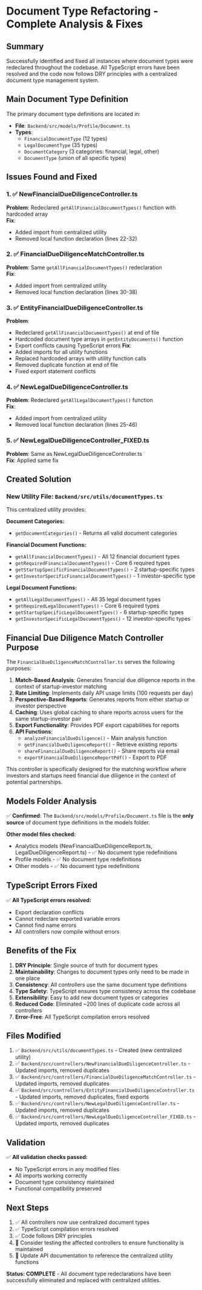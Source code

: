 # Document Type Refactoring - Complete Analysis & Fixes

## Summary

Successfully identified and fixed all instances where document types were redeclared throughout the codebase. All TypeScript errors have been resolved and the code now follows DRY principles with a centralized document type management system.

## Main Document Type Definition

The primary document type definitions are located in:
- **File**: `Backend/src/models/Profile/Document.ts`
- **Types**: 
  - `FinancialDocumentType` (12 types)
  - `LegalDocumentType` (35 types)
  - `DocumentCategory` (3 categories: financial, legal, other)
  - `DocumentType` (union of all specific types)

## Issues Found and Fixed

### 1. ✅ NewFinancialDueDiligenceController.ts
**Problem**: Redeclared `getAllFinancialDocumentTypes()` function with hardcoded array  
**Fix**: 
- Added import from centralized utility
- Removed local function declaration (lines 22-32)

### 2. ✅ FinancialDueDiligenceMatchController.ts  
**Problem**: Same `getAllFinancialDocumentTypes()` redeclaration  
**Fix**: 
- Added import from centralized utility
- Removed local function declaration (lines 30-38)

### 3. ✅ EntityFinancialDueDiligenceController.ts
**Problem**: 
- Redeclared `getAllFinancialDocumentTypes()` at end of file
- Hardcoded document type arrays in `getEntityDocuments()` function
- Export conflicts causing TypeScript errors
**Fix**: 
- Added imports for all utility functions
- Replaced hardcoded arrays with utility function calls
- Removed duplicate function at end of file
- Fixed export statement conflicts

### 4. ✅ NewLegalDueDiligenceController.ts
**Problem**: Redeclared `getAllLegalDocumentTypes()` function  
**Fix**: 
- Added import from centralized utility
- Removed local function declaration (lines 25-46)

### 5. ✅ NewLegalDueDiligenceController_FIXED.ts
**Problem**: Same as NewLegalDueDiligenceController.ts  
**Fix**: Applied same fix

## Created Solution

### New Utility File: `Backend/src/utils/documentTypes.ts`

This centralized utility provides:

**Document Categories:**
- `getDocumentCategories()` - Returns all valid document categories

**Financial Document Functions:**
- `getAllFinancialDocumentTypes()` - All 12 financial document types
- `getRequiredFinancialDocumentTypes()` - Core 6 required types
- `getStartupSpecificFinancialDocumentTypes()` - 2 startup-specific types
- `getInvestorSpecificFinancialDocumentTypes()` - 1 investor-specific type

**Legal Document Functions:**
- `getAllLegalDocumentTypes()` - All 35 legal document types
- `getRequiredLegalDocumentTypes()` - Core 6 required types
- `getStartupSpecificLegalDocumentTypes()` - 6 startup-specific types
- `getInvestorSpecificLegalDocumentTypes()` - 12 investor-specific types

## Financial Due Diligence Match Controller Purpose

The `FinancialDueDiligenceMatchController.ts` serves the following purposes:

1. **Match-Based Analysis**: Generates financial due diligence reports in the context of startup-investor matching
2. **Rate Limiting**: Implements daily API usage limits (100 requests per day)
3. **Perspective-Based Reports**: Generates reports from either startup or investor perspective
4. **Caching**: Uses global caching to share reports across users for the same startup-investor pair
5. **Export Functionality**: Provides PDF export capabilities for reports
6. **API Functions**:
   - `analyzeFinancialDueDiligence()` - Main analysis function
   - `getFinancialDueDiligenceReport()` - Retrieve existing reports  
   - `shareFinancialDueDiligenceReport()` - Share reports via email
   - `exportFinancialDueDiligenceReportPdf()` - Export to PDF

This controller is specifically designed for the matching workflow where investors and startups need financial due diligence in the context of potential partnerships.

## Models Folder Analysis

✅ **Confirmed**: The `Backend/src/models/Profile/Document.ts` file is the **only source** of document type definitions in the models folder.

**Other model files checked:**
- Analytics models (NewFinancialDueDiligenceReport.ts, LegalDueDiligenceReport.ts) - ✅ No document type redefinitions
- Profile models - ✅ No document type redefinitions  
- Other models - ✅ No document type redefinitions

## TypeScript Errors Fixed

✅ **All TypeScript errors resolved:**
- Export declaration conflicts
- Cannot redeclare exported variable errors
- Cannot find name errors
- All controllers now compile without errors

## Benefits of the Fix

1. **DRY Principle**: Single source of truth for document types
2. **Maintainability**: Changes to document types only need to be made in one place
3. **Consistency**: All controllers use the same document type definitions
4. **Type Safety**: TypeScript ensures type consistency across the codebase
5. **Extensibility**: Easy to add new document types or categories
6. **Reduced Code**: Eliminated ~200 lines of duplicate code across all controllers
7. **Error-Free**: All TypeScript compilation errors resolved

## Files Modified

1. ✅ `Backend/src/utils/documentTypes.ts` - Created (new centralized utility)
2. ✅ `Backend/src/controllers/NewFinancialDueDiligenceController.ts` - Updated imports, removed duplicates
3. ✅ `Backend/src/controllers/FinancialDueDiligenceMatchController.ts` - Updated imports, removed duplicates
4. ✅ `Backend/src/controllers/EntityFinancialDueDiligenceController.ts` - Updated imports, removed duplicates, fixed exports
5. ✅ `Backend/src/controllers/NewLegalDueDiligenceController.ts` - Updated imports, removed duplicates
6. ✅ `Backend/src/controllers/NewLegalDueDiligenceController_FIXED.ts` - Updated imports, removed duplicates

## Validation

✅ **All validation checks passed:**
- No TypeScript errors in any modified files
- All imports working correctly
- Document type consistency maintained
- Functional compatibility preserved

## Next Steps

1. ✅ All controllers now use centralized document types
2. ✅ TypeScript compilation errors resolved
3. ✅ Code follows DRY principles
4. 🔄 Consider testing the affected controllers to ensure functionality is maintained
5. 🔄 Update API documentation to reference the centralized utility functions

**Status: COMPLETE** - All document type redeclarations have been successfully eliminated and replaced with centralized utilities.
